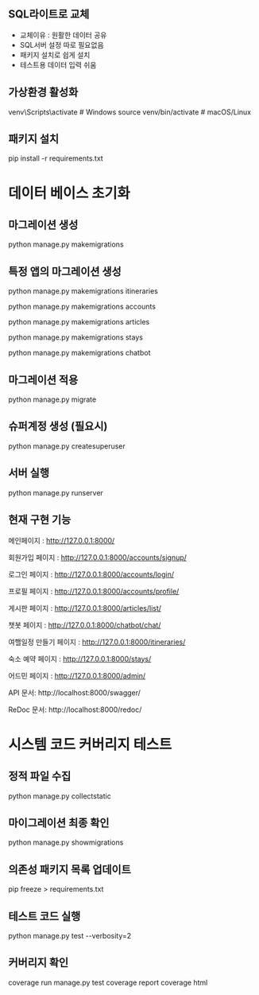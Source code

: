 ## SQL라이트로 교체
 - 교체이유 : 원활한 데이터 공유
- SQL서버 설정 따로 필요없음
- 패키지 설치로 쉽게 설치
- 테스트용 데이터 입력 쉬움

## 가상환경 활성화
venv\Scripts\activate  # Windows
source venv/bin/activate  # macOS/Linux

## 패키지 설치
pip install -r requirements.txt


# 데이터 베이스 초기화
## 마그레이션 생성
python manage.py makemigrations

## 특정 앱의 마그레이션 생성
python manage.py makemigrations itineraries

python manage.py makemigrations accounts

python manage.py makemigrations articles

python manage.py makemigrations stays

python manage.py makemigrations chatbot


## 마그레이션 적용
python manage.py migrate

## 슈퍼계정 생성 (필요시)
python manage.py createsuperuser

## 서버 실행
python manage.py runserver

## 현재 구현 기능
메인페이지 : http://127.0.0.1:8000/

회원가입 페이지 : http://127.0.0.1:8000/accounts/signup/

로그인 페이지 : http://127.0.0.1:8000/accounts/login/

프로필 페이지 : http://127.0.0.1:8000/accounts/profile/

게시판 페이지 : http://127.0.0.1:8000/articles/list/

챗봇 페이지 : http://127.0.0.1:8000/chatbot/chat/

여핼일정 만들기 페이지 : http://127.0.0.1:8000/itineraries/

숙소 예약 페이지 : http://127.0.0.1:8000/stays/

어드민 페이지 : http://127.0.0.1:8000/admin/

API 문서: http://localhost:8000/swagger/

ReDoc 문서: http://localhost:8000/redoc/

# 시스템 코드 커버리지 테스트
## 정적 파일 수집
python manage.py collectstatic

## 마이그레이션 최종 확인
python manage.py showmigrations

## 의존성 패키지 목록 업데이트
pip freeze > requirements.txt

## 테스트 코드 실행
python manage.py test --verbosity=2

## 커버리지 확인
coverage run manage.py test
coverage report
coverage html
